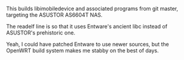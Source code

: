 This builds libimobiledevice and associated programs from git master, targeting the ASUSTOR AS6604T NAS.

The readelf line is so that it uses Entware's ancient libc instead of ASUSTOR's prehistoric one.

Yeah, I could have patched Entware to use newer sources, but the OpenWRT build system makes me stabby on the best of days.
